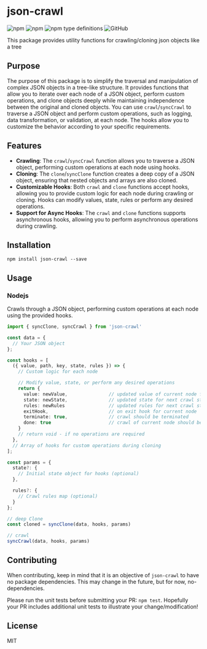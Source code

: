 # json-crawl
<img alt="npm" src="https://img.shields.io/npm/v/json-crawl"> <img alt="npm" src="https://img.shields.io/npm/dm/json-crawl?label=npm"> <img alt="npm type definitions" src="https://img.shields.io/npm/types/json-crawl"> <img alt="GitHub" src="https://img.shields.io/github/license/udamir/json-crawl">

This package provides utility functions for crawling/cloning json objects like a tree

## Purpose

The purpose of this package is to simplify the traversal and manipulation of complex JSON objects in a tree-like structure. It provides functions that allow you to iterate over each node of a JSON object, perform custom operations, and clone objects deeply while maintaining independence between the original and cloned objects.
You can use `crawl`/`syncCrawl` to traverse a JSON object and perform custom operations, such as logging, data transformation, or validation, at each node. The hooks allow you to customize the behavior according to your specific requirements.

## Features

- **Crawling**: The `crawl`/`syncCrawl` function allows you to traverse a JSON object, performing custom operations at each node using hooks.
- **Cloning**: The `clone`/`syncClone` function creates a deep copy of a JSON object, ensuring that nested objects and arrays are also cloned.
- **Customizable Hooks**: Both `crawl` and `clone` functions accept hooks, allowing you to provide custom logic for each node during crawling or cloning. Hooks can modify values, state, rules or perform any desired operations.
- **Support for Async Hooks**: The `crawl` and `clone` functions supports asynchronous hooks, allowing you to perform asynchronous operations during crawling.

## Installation
```SH
npm install json-crawl --save
```

## Usage

### Nodejs

Crawls through a JSON object, performing custom operations at each node using the provided hooks.
```ts
import { syncClone, syncCrawl } from 'json-crawl'

const data = {
  // Your JSON object
};

const hooks = [
  ({ value, path, key, state, rules }) => {
    // Custom logic for each node

    // Modify value, state, or perform any desired operations
    return { 
      value: newValue,               // updated value of current node for next crawl steps
      state: newState,               // updated state for next crawl step
      rules: newRules                // updated rules for next crawl step
      exitHook,                      // on exit hook for current node
      terminate: true,               // crawl should be terminated
      done: true                     // crawl of current node should be terminated
    }
    // return void - if no operations are required
  },
  // Array of hooks for custom operations during cloning
];

const params = {
  state?: {
    // Initial state object for hooks (optional)
  },

  rules?: {
    // Crawl rules map (optional)
  }
};

// deep Clone
const cloned = syncClone(data, hooks, params)

// crawl
syncCrawl(data, hooks, params)

```

## Contributing
When contributing, keep in mind that it is an objective of `json-crawl` to have no package dependencies. This may change in the future, but for now, no-dependencies.

Please run the unit tests before submitting your PR: `npm test`. Hopefully your PR includes additional unit tests to illustrate your change/modification!

## License

MIT
